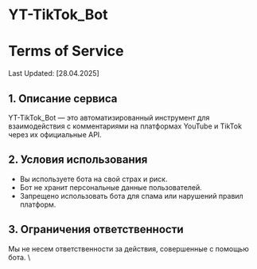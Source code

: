 # YT-TikTok_Bot
# Terms of Service

Last Updated: [28.04.2025]

## 1. Описание сервиса
YT-TikTok_Bot — это автоматизированный инструмент для взаимодействия с комментариями на платформах YouTube и TikTok через их официальные API.

## 2. Условия использования
- Вы используете бота на свой страх и риск.
- Бот не хранит персональные данные пользователей.
- Запрещено использовать бота для спама или нарушений правил платформ.

## 3. Ограничения ответственности
Мы не несем ответственности за действия, совершенные с помощью бота.
\
